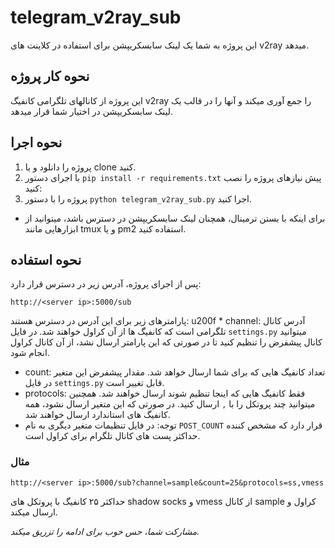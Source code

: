 # telegram_v2ray_sub

این پروژه به شما یک لینک سابسکریپشن برای استفاده در کلاینت های v2ray میدهد.

## نحوه کار پروژه
این پروژه از کانالهای تلگرامی کانفیگ v2ray را جمع آوری میکند و آنها را در قالب یک لینک سابسکریپشن در اختیار شما قرار میدهد.

## نحوه اجرا
1. پروژه را دانلود و یا clone کنید.
2. با اجرای دستور `pip install -r requirements.txt` پیش نیازهای پروژه را نصب کنید:
3. پروژه را با دستور `python telegram_v2ray_sub.py` اجرا کنید.
* برای اینکه با بستن ترمینال، همچنان لینک سابسکریپشن در دسترس باشد، میتوانید از ابزارهایی مانند tmux و یا pm2 استفاده کنید.

## نحوه استفاده
پس از اجرای پروژه، آدرس زیر در دسترس قرار دارد:

`http://<server ip>:5000/sub`

پارامترهای زیر برای این آدرس در دسترس هستند:
u200f * channel:
آدرس کانال تلگرامی است که کانفیگ ها از آن کراول خواهند شد. در فایل `settings.py` میتوانید کانال پیشفرض را تنظیم کنید تا در صورتی که این پارامتر ارسال نشد، از آن کانال کراول انجام شود.
* count:
تعداد کانفیگ هایی که برای شما ارسال خواهد شد. مقدار پیشفرض این متغیر در فایل `settings.py` قابل تغییر است.
* protocols:
فقط کانفیگ هایی که اینجا تنظیم شوند ارسال خواهند شد. همچنین میتوانید چند پروتکل را با `,` ارسال کنید. در صورتی که این متغیر ارسال نشود، همه کانفیگ های استاندارد ارسال خواهند شد.
* توجه: در فایل تنظیمات متغیر دیگری به نام `POST_COUNT` قرار دارد که مشخص کننده حداکثر پست های کانال تلگرام برای کراول است.

### مثال
`http://<server ip>:5000/sub?channel=sample&count=25&protocols=ss,vmess`

حداکثر ۲۵ کانفیگ با پروتکل های shadow socks و vmess از کانال sample کراول و ارسال میکند.

_مشارکت شما، حس خوب برای ادامه را تزریق میکند._
